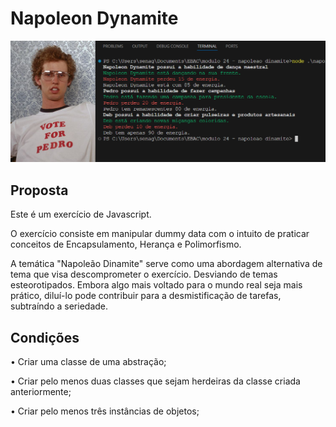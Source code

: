 # Napoleon Dynamite

![Screenshot Home](https://github.com/senagab/servidores-estaticos/blob/main/napoleon-code-2.png)

## Proposta

Este é um exercício de Javascript.

O exercício consiste em manipular dummy data com o intuito de praticar conceitos de Encapsulamento, Herança e Polimorfismo.

A temática "Napoleão Dinamite" serve como uma abordagem alternativa de tema que visa descomprometer o exercício. Desviando de temas esteorotipados. Embora algo mais voltado para o mundo real seja mais prático, diluí-lo pode contribuir para a desmistificação de tarefas, subtraíndo a seriedade.

## Condições

• Criar uma classe de uma abstração;

• Criar pelo menos duas classes que sejam herdeiras da classe criada anteriormente;

• Criar pelo menos três instâncias de objetos;
